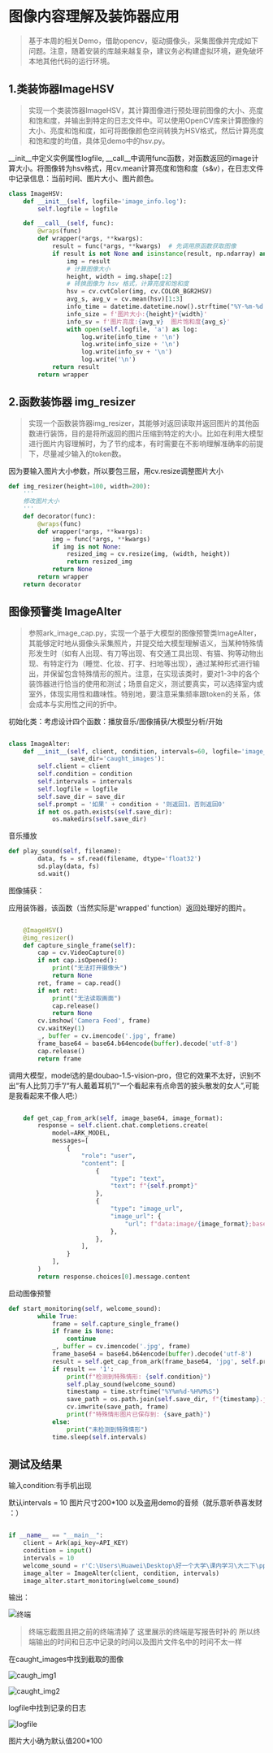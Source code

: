 # 图像内容理解及装饰器应用
> 基于本周的相关Demo，借助opencv，驱动摄像头，采集图像并完成如下问题。注意，随着安装的库越来越复杂，建议务必构建虚拟环境，避免破坏本地其他代码的运行环境。


## 1.类装饰器ImageHSV
> 实现一个类装饰器ImageHSV，其计算图像进行预处理前图像的大小、亮度和饱和度，并输出到特定的日志文件中。可以使用OpenCV库来计算图像的大小、亮度和饱和度，如可将图像颜色空间转换为HSV格式，然后计算亮度和饱和度的均值，具体见demo中的hsv.py。

__init__中定义实例属性logfile, __call__中调用func函数，对函数返回的image计算大小。将图像转为hsv格式，用cv.mean计算亮度和饱和度（s&v），在日志文件中记录信息：当前时间、图片大小、图片颜色。

```python
class ImageHSV:
    def __init__(self, logfile='image_info.log'):
        self.logfile = logfile

    def __call__(self, func):
        @wraps(func)
        def wrapper(*args, **kwargs):
            result = func(*args, **kwargs)  # 先调用原函数获取图像
            if result is not None and isinstance(result, np.ndarray) and len(result.shape) in [2, 3]:
                img = result
                # 计算图像大小
                height, width = img.shape[:2]
                # 转换图像为 hsv 格式，计算亮度和饱和度
                hsv = cv.cvtColor(img, cv.COLOR_BGR2HSV)
                avg_s, avg_v = cv.mean(hsv)[1:3]
                info_time = datetime.datetime.now().strftime("%Y-%m-%d %H:%M:%S")
                info_size = f'图片大小:{height}*{width}'
                info_sv = f'图片亮度:{avg_v}  图片饱和度{avg_s}'
                with open(self.logfile, 'a') as log:
                    log.write(info_time + '\n')
                    log.write(info_size + '\n')
                    log.write(info_sv + '\n')
                    log.write('\n')
            return result
        return wrapper
```

## 2.函数装饰器 img_resizer
> 实现一个函数装饰器img_resizer，其能够对返回读取并返回图片的其他函数进行装饰，目的是将所返回的图片压缩到特定的大小。比如在利用大模型进行图片内容理解时，为了节约成本，有时需要在不影响理解准确率的前提下，尽量减少输入的token数。

因为要输入图片大小参数，所以要包三层，用cv.resize调整图片大小

```python
def img_resizer(height=100, width=200):
    '''
    修改图片大小
    '''
    def decorator(func):
        @wraps(func)
        def wrapper(*args, **kwargs):
            img = func(*args, **kwargs)
            if img is not None:
                resized_img = cv.resize(img, (width, height))
                return resized_img
            return None
        return wrapper
    return decorator
```


## 图像预警类 ImageAlter
> 参照ark_image_cap.py，实现一个基于大模型的图像预警类ImageAlter，其能够定时地从摄像头采集照片，并提交给大模型理解语义，当某种特殊情形发生时（如有人出现、有刀等出现、有交通工具出现、有猫、狗等动物出现、有特定行为（睡觉、化妆、打字、扫地等出现），通过某种形式进行输出，并保留包含特殊情形的照片。注意，在实现该类时，要对1-3中的各个装饰器进行恰当的使用和测试；场景自定义，测试要真实，可以选择室内或室外，体现实用性和趣味性。特别地，要注意采集频率跟token的关系，体会成本与实用性之间的折中。

初始化类：考虑设计四个函数：播放音乐/图像捕获/大模型分析/开始

```python

class ImageAlter:
    def __init__(self, client, condition, intervals=60, logfile='image_info.log',
                 save_dir='caught_images'):
        self.client = client
        self.condition = condition
        self.intervals = intervals
        self.logfile = logfile
        self.save_dir = save_dir
        self.prompt = '如果' + condition + '则返回1，否则返回0'
        if not os.path.exists(self.save_dir):
            os.makedirs(self.save_dir)
```

音乐播放

```python
def play_sound(self, filename):
        data, fs = sf.read(filename, dtype='float32')
        sd.play(data, fs)
        sd.wait()
```

图像捕获：

应用装饰器，该函数（当然实际是'wrapped' function）返回处理好的图片。

```python

    @ImageHSV()
    @img_resizer()
    def capture_single_frame(self):
        cap = cv.VideoCapture(0)
        if not cap.isOpened():
            print("无法打开摄像头")
            return None
        ret, frame = cap.read()
        if not ret:
            print("无法读取画面")
            cap.release()
            return None
        cv.imshow('Camera Feed', frame)
        cv.waitKey(1)
        _, buffer = cv.imencode('.jpg', frame)
        frame_base64 = base64.b64encode(buffer).decode('utf-8')
        cap.release()
        return frame
```

调用大模型，model选的是doubao-1.5-vision-pro，但它的效果不太好，识别不出“有人比剪刀手”/“有人戴着耳机”/“一个看起来有点命苦的披头散发的女人”,可能是我看起来不像人吧:）

```python

    def get_cap_from_ark(self, image_base64, image_format):
        response = self.client.chat.completions.create(
            model=ARK_MODEL,
            messages=[
                {
                    "role": "user",
                    "content": [
                        {
                            "type": "text",
                            "text": f"{self.prompt}"
                        },
                        {
                            "type": "image_url",
                            "image_url": {
                                "url": f"data:image/{image_format};base64,{image_base64}"
                            },
                        },
                    ],
                }
            ],
        )
        return response.choices[0].message.content
```

启动图像预警 

```python
def start_monitoring(self, welcome_sound):
        while True:
            frame = self.capture_single_frame()
            if frame is None:
                continue
            _, buffer = cv.imencode('.jpg', frame)
            frame_base64 = base64.b64encode(buffer).decode('utf-8')
            result = self.get_cap_from_ark(frame_base64, 'jpg', self.prompt)
            if result == '1':
                print(f"检测到特殊情形: {self.condition}")
                self.play_sound(welcome_sound)
                timestamp = time.strftime("%Y%m%d-%H%M%S")
                save_path = os.path.join(self.save_dir, f"{timestamp}.jpg")
                cv.imwrite(save_path, frame)
                print(f"特殊情形图片已保存到: {save_path}")
            else:
                print("未检测到特殊情形")
            time.sleep(self.intervals)
```

## 测试及结果

输入condition:有手机出现

默认intervals = 10 图片尺寸200*100 以及盗用demo的音频（就乐意听恭喜发财 ：）

```python

if __name__ == "__main__":
    client = Ark(api_key=API_KEY)
    condition = input()
    intervals = 10
    welcome_sound = r'C:\Users\Huawei\Desktop\好一个大学\课内学习\大二下\ppppp数据分析\w8-代理模式与装饰器\qq.wav'
    image_alter = ImageAlter(client, condition, intervals)
    image_alter.start_monitoring(welcome_sound)

```

输出：

![终端](https://gitee.com/aliinali/25_data_analysis_pics/raw/master/w8/w8-终端.png)

> 终端忘截图且把之前的终端清掉了 这里展示的终端是写报告时补的 所以终端输出的时间和日志中记录的时间以及图片文件名中的时间不太一样

在caught_images中找到截取的图像


![caugh_img1](https://gitee.com/aliinali/25_data_analysis_pics/raw/master/w8/20250421-152408.jpg)


![caught_img2](https://gitee.com/aliinali/25_data_analysis_pics/raw/master/w8/20250421-152425.jpg)


logfile中找到记录的日志

![logfile](https://gitee.com/aliinali/25_data_analysis_pics/raw/master/w8/w8-logfile.png)

图片大小确为默认值200*100


